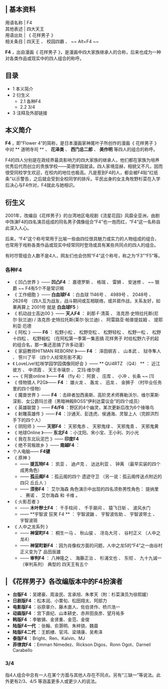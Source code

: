|  **基本资料**  
---  
用语名称  |  F4   
其他表述  |  四大天王   
用语出处  |  《  花样男子  》   
相关条目  |  四天王  、  校园四霸  、 ~~ Alt+F4  ~~  
  
**F4** ，出自漫画《  花样男子  》，是漫画中四大家族继承人的合称，后来也成为一种对各类作品或现实中的四人组合的称呼。

##  目录

  * 1  本义简介 
  * 2  衍生义 
    * 2.1  各种F4 
    * 2.2  3/4 
  * 3  注释及外部链接 

##  本义简介

**F4** ，即“Flower 4”的简称，是日本漫画家神尾叶子所创作的漫画《  花样男子  》中对 ** 道明寺司  ** 、 **花泽类** 、
**西门总二郎** 、 **美作明** 等四人的组合的称呼。

F4的四人分别是在政经界最具影响力的四大家族的继承人，他们都在家族为培养优秀后代而创立的贵族学校——英德学园就读。四人家境显赫，相貌又不凡，因而很受同校学生欢迎，在校内的地位也极高。凡是惹到F4的人，都会被F4贴“红纸条”以示警告，之后就会受到全校同学的排斥。平民出身的女主角牧野杉菜在入学后决心与F4作对，F4就此与她相识。

##  衍生义

2001年，改编自《花样男子》的台湾地区电视剧《流星花园》风靡全亚洲，由剧中饰演F4的四名演员组成的同名男子偶像组合“F4”也一炮而红，“F4”这一名称自此深入人心。

后来，“F4”这个称号常用于比喻一些由四位很具魅力或实力的人物组成的组合，也常用于戏称各类作品或现实中经常同时登场或具有某些共同点的四人的组合。

有时尽管组合人数不是4人，网友们也会仿照“F4”这个称号，称之为“F3”“F5”等。

###  各种F4

  * 《  凹凸世界  》—— **凹凸F4** ：  嘉德罗斯  、  格瑞  、  雷狮  、  安迷修  、 ~~ 银爵  ~~ F4有5个不是常识嘛 
  * 《  工作细胞  》—— **白血球F4** ：白血球  1146号  、  4989号  、  2048号  、  2626号  （四人互为战友，战斗期间或互相联络，或并肩作战，关系友好，如果再算上  2001号  就是 **白血球F5** ） 
  * 《  机动战士高达00  》—— **天人F4** ：  刹那·F·清英  、  洛克昂·史特拉托斯(尼尔·狄兰迪)  /  洛克昂·史特拉托斯(莱尔·狄兰迪)  、  阿雷路亚·帕普提兹姆  、  提耶利亚·厄德 
  * 《  阿松  》—— **F6** ：  松野小松  、  松野空松  、  松野轻松  、  松野一松  、  松野十四松  、  松野椴松  （在阿松第一季第一集恶搞  花样男子  时给松野六子的起的组合名，那一集还恶搞了许多动漫） 
  * 《  家庭教师HITMAN REBORN!  》—— **F4** ：  泽田纲吉  、  山本武  、  狱寺隼人  、  笹川了平  （四个人经常形影不离） 
  * 《  LoveLive!虹咲学园学园偶像同好会  》—— ** QU4RTZ  （Q4） ** ：  近江彼方  、  中须霞  、  天王寺璃奈  、  艾玛·维尔德 
  * ~~《 阿衰online  》—— **F4** （fly 4）：  阿衰  、  庄库  、  小冲  、长条 ~~ [1] 
  * 《  怪物猎人  P2G》—— **F4** ：  雄火龙  、  轰龙  、  迅龙  、  金狮子  （村毕业任务里的四个怪物） 
  * 《  魔兽世界  》—— **F4** ：击碎者加西奥斯、高阶灵术师赛勒沃尔、维尔莱斯·深影、女公爵玛兰德（黑暗神殿BOSS“伊利达雷议会”的四个成员） 
  * 《  英雄联盟  》—— **F4/F6** ：野区的4个幽灵，某次更新后改为6个锋喙鸟 
  * 《  射雕英雄传  》—— **F4** ：沙通天、彭连虎、侯通海、灵智上人（完颜洪烈手下的四个人） 
  * 《  阴阳师  》—— **天邪F4** ：  天邪鬼赤  、  天邪鬼绿  、  天邪鬼青  、  天邪鬼黄 
  * 《  地球Online  》—— **东北F4** ：小沈阳、宋小宝、王小利、刘小光 
  * 《  我在东北玩泥巴  》—— **印度F4**
  * 《  绝不背叛故乡  》—— **南越F4** ： 
  * 个人电脑—— **F4键**
  * 《  原神  》 
    * —— **提瓦特F4** ：  凯亚  、  迪卢克  、  达达利亚  、  钟离  （最早实装的四个成男角色） 
    * —— **孤云阁F4** ：孤云阁的四个  遗迹守卫  （另一说：孤云阁传送点附近的四只  丘丘人  ） 
    * —— **须弥F4** ：  艾尔海森  角色演示中出现的四名须弥男性角色：  提纳里  、  赛诺  、  艾尔海森  和  卡维  。 
  * 《  火影忍者  》 
    * —— **木叶秽土F4** ：  千手柱间  、  千手扉间  、  猿飞日斩  、  波风水门 
    * —— **宇智波 狂笑  F4 ** ：  宇智波鼬  、  宇智波佐助  、  宇智波带土  、  宇智波斑 
  * 《  人中之龙系列  》 
    * —— **神室町F4** ：  桐生一马  、  秋山骏  、  冴岛大河  、  谷村正义  （人中之龙4） 
    * —— **神室町新F4** ：因为肖像权方面的问题，人中之龙5的“F4”之一由谷村正义变为了  品田辰雄 
    * —— **审判F4** ：  八神隆之  、  海藤正治  、  杉浦文也  、  东彻  、  九十九诚一  （审判系列）  典型的  四天王有五个 

|  《花样男子》各改编版本中的F4扮演者  
---  
  
  * **台版F4** ：吴建豪、周渝民、言承旭、朱孝天（附：杉菜演员为徐熙媛） 
  * **日剧版F4** ：松本润、小栗旬、松田翔太、阿部力 
  * **电影版F4** ：谷原章介、藤木直人、佐伯贤作、桥爪浩一 
  * **动画版F4** ：宫下直纪、山本耕史、赤井田良彦、望月祐多 
  * **韩版F4** ：李敏镐、金贤重、金范、金俊 
  * **陆版F4一代** ：张翰、俞灏明、朱梓骁、魏晨 
  * **陆版F4二代** ：王鹤棣、官鸿、梁靖康、吴希泽 
  * **泰版F4** ：Bright、Ren、Kalvin、MJ 
  * **菲律宾F4** ：Emman Nimedez、Rickson Digos、Ronn Ogot、Darneil Carabello 

  
  
###  3/4

指4人组合中总有一人在某个方面与其他人存在不同点。另有“三缺一”等说法。此外更有2/3、4/5 等涵盖更多人或更少人的说法。